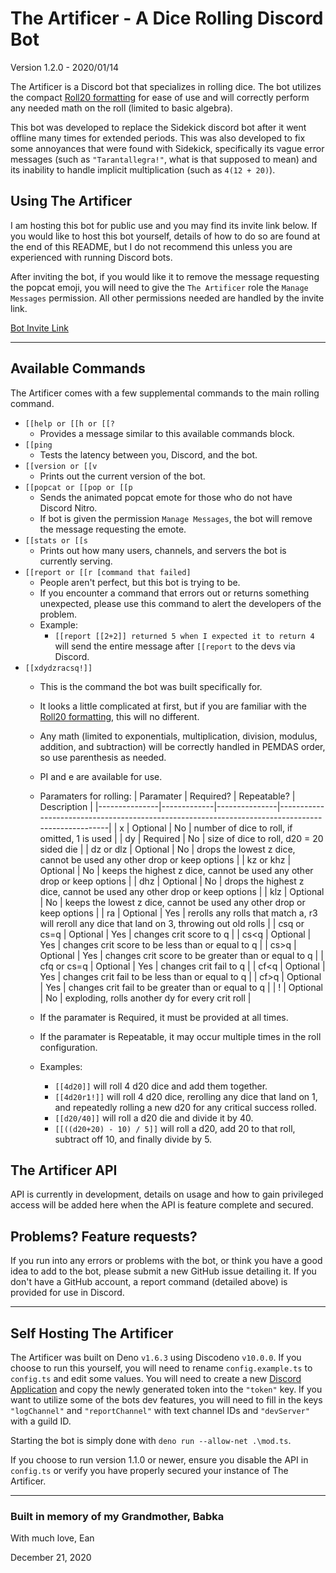# The Artificer - A Dice Rolling Discord Bot
Version 1.2.0 - 2020/01/14

The Artificer is a Discord bot that specializes in rolling dice.  The bot utilizes the compact [Roll20 formatting](https://roll20.zendesk.com/hc/en-us/articles/360037773133-Dice-Reference) for ease of use and will correctly perform any needed math on the roll (limited to basic algebra).

This bot was developed to replace the Sidekick discord bot after it went offline many times for extended periods.  This was also developed to fix some annoyances that were found with Sidekick, specifically its vague error messages (such as `"Tarantallegra!"`, what is that supposed to mean) and its inability to handle implicit multiplication (such as `4(12 + 20)`).

## Using The Artificer
I am hosting this bot for public use and you may find its invite link below.  If you would like to host this bot yourself, details of how to do so are found at the end of this README, but I do not recommend this unless you are experienced with running Discord bots.

After inviting the bot, if you would like it to remove the message requesting the popcat emoji, you will need to give the `The Artificer` role the `Manage Messages` permission.  All other permissions needed are handled by the invite link.

[Bot Invite Link](https://discord.com/api/oauth2/authorize?client_id=789045930011656223&permissions=2048&scope=bot)

---

## Available Commands
The Artificer comes with a few supplemental commands to the main rolling command.

* `[[help or [[h or [[?`
  * Provides a message similar to this available commands block.
* `[[ping`
  * Tests the latency between you, Discord, and the bot.
* `[[version or [[v`
  * Prints out the current version of the bot.
* `[[popcat or [[pop or [[p`
  * Sends the animated popcat emote for those who do not have Discord Nitro.
  * If bot is given the permission `Manage Messages`, the bot will remove the message requesting the emote.
* `[[stats or [[s`
  * Prints out how many users, channels, and servers the bot is currently serving.
* `[[report or [[r [command that failed]`
  * People aren't perfect, but this bot is trying to be.
  * If you encounter a command that errors out or returns something unexpected, please use this command to alert the developers of the problem.
  * Example:
    * `[[report [[2+2]] returned 5 when I expected it to return 4` will send the entire message after `[[report` to the devs via Discord.
* `[[xdydzracsq!]]`
  * This is the command the bot was built specifically for.
  * It looks a little complicated at first, but if you are familiar with the [Roll20 formatting](https://roll20.zendesk.com/hc/en-us/articles/360037773133-Dice-Reference), this will no different.
  * Any math (limited to exponentials, multiplication, division, modulus, addition, and subtraction) will be correctly handled in PEMDAS order, so use parenthesis as needed.
  * PI and e are available for use.
  * Paramaters for rolling:
	|  Paramater    |  Required?  |  Repeatable?  | Description                                                                                      |
	|---------------|-------------|---------------|--------------------------------------------------------------------------------------------------|
	|  x            |  Optional   |      No       |  number of dice to roll, if omitted, 1 is used                                                   |
	|  dy           |  Required   |      No       |  size of dice to roll, d20 = 20 sided die                                                        |
	|  dz or dlz    |  Optional   |      No       |  drops the lowest z dice, cannot be used any other drop or keep options                          |
	|  kz or khz    |  Optional   |      No       |  keeps the highest z dice, cannot be used any other drop or keep options                         |
	|  dhz          |  Optional   |      No       |  drops the highest z dice, cannot be used any other drop or keep options                         |
	|  klz          |  Optional   |      No       |  keeps the lowest z dice, cannot be used any other drop or keep options                          |
	|  ra           |  Optional   |      Yes      |  rerolls any rolls that match a, r3 will reroll any dice that land on 3, throwing out old rolls  |
	|  csq or cs=q  |  Optional   |      Yes      |  changes crit score to q                                                                         |
	|  cs<q         |  Optional   |      Yes      |  changes crit score to be less than or equal to q                                                |
	|  cs>q         |  Optional   |      Yes      |  changes crit score to be greater than or equal to q                                             |
	|  cfq or cs=q  |  Optional   |      Yes      |  changes crit fail to q                                                                          |
	|  cf<q         |  Optional   |      Yes      |  changes crit fail to be less than or equal to q                                                 |
	|  cf>q         |  Optional   |      Yes      |  changes crit fail to be greater than or equal to q                                              |
	|  !            |  Optional   |      No       |  exploding, rolls another dy for every crit roll                                                 |

  * If the paramater is Required, it must be provided at all times.
  * If the paramater is Repeatable, it may occur multiple times in the roll configuration.
  * Examples:
    * `[[4d20]]` will roll 4 d20 dice and add them together.
    * `[[4d20r1!]]` will roll 4 d20 dice, rerolling any dice that land on 1, and repeatedly rolling a new d20 for any critical success rolled.
    * `[[d20/40]]` will roll a d20 die and divide it by 40.
    * `[[((d20+20) - 10) / 5]]` will roll a d20, add 20 to that roll, subtract off 10, and finally divide by 5.

## The Artificer API
API is currently in development, details on usage and how to gain privileged access will be added here when the API is feature complete and secured.

## Problems?  Feature requests?
If you run into any errors or problems with the bot, or think you have a good idea to add to the bot, please submit a new GitHub issue detailing it.  If you don't have a GitHub account, a report command (detailed above) is provided for use in Discord.

---
## Self Hosting The Artificer
The Artificer was built on Deno `v1.6.3` using Discodeno `v10.0.0`.  If you choose to run this yourself, you will need to rename `config.example.ts` to `config.ts` and edit some values.  You will need to create a new [Discord Application](https://discord.com/developers/applications) and copy the newly generated token into the `"token"` key.  If you want to utilize some of the bots dev features, you will need to fill in the keys `"logChannel"` and `"reportChannel"` with text channel IDs and `"devServer"` with a guild ID.

Starting the bot is simply done with `deno run --allow-net .\mod.ts`.

If you choose to run version 1.1.0 or newer, ensure you disable the API in `config.ts` or verify you have properly secured your instance of The Artificer.

---

### Built in memory of my Grandmother, Babka
With much love, Ean

December 21, 2020
